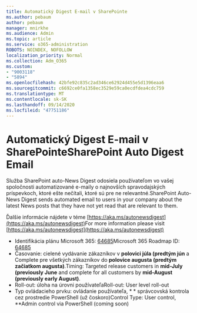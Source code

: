 ```yaml
---
title: Automatický Digest E-mail v SharePointe
ms.author: pebaum
author: pebaum
manager: mnirkhe
ms.audience: Admin
ms.topic: article
ms.service: o365-administration
ROBOTS: NOINDEX, NOFOLLOW
localization_priority: Normal
ms.collection: Adm_O365
ms.custom:
- "9003118"
- "5894"
ms.openlocfilehash: 42bfe92c835c2ad346ce62924d455e5d1396eaa6
ms.sourcegitcommit: c6692ce0fa1358ec3529e59ca0ecdfdea4cdc759
ms.translationtype: MT
ms.contentlocale: sk-SK
ms.lasthandoff: 09/14/2020
ms.locfileid: "47751186"
---
```

# <a name="sharepoint-auto-digest-email"></a><span data-ttu-id="d4be1-102">Automatický Digest E-mail v SharePointe</span><span class="sxs-lookup"><span data-stu-id="d4be1-102">SharePoint Auto Digest Email</span></span>

<span data-ttu-id="d4be1-103">Služba SharePoint auto-News Digest odosiela používateľom vo vašej spoločnosti automatizované e-maily o najnovších spravodajských príspevkoch, ktoré ešte nečítali, ktoré sú pre ne relevantné.</span><span class="sxs-lookup"><span data-stu-id="d4be1-103">SharePoint Auto-News Digest sends automated email to users in your company about the latest News posts that they have not yet read that are relevant to them.</span></span>

<span data-ttu-id="d4be1-104">Ďalšie informácie nájdete v téme [https://aka.ms/autonewsdigest](https://aka.ms/autonewsdigest)</span><span class="sxs-lookup"><span data-stu-id="d4be1-104">For more information please visit [https://aka.ms/autonewsdigest](https://aka.ms/autonewsdigest)</span></span>

- <span data-ttu-id="d4be1-105">Identifikácia plánu Microsoft 365:  [64685](https://www.microsoft.com/microsoft-365/roadmap?filters=&featureid=64685)</span><span class="sxs-lookup"><span data-stu-id="d4be1-105">Microsoft 365 Roadmap ID:  [64685](https://www.microsoft.com/microsoft-365/roadmap?filters=&featureid=64685)</span></span>
- <span data-ttu-id="d4be1-106">Časovanie: cielené vydávanie zákazníkov v  **polovici júla (predtým jún**  a Complete pre všetkých zákazníkov do  **polovice augusta (predtým začiatkom augusta)**.</span><span class="sxs-lookup"><span data-stu-id="d4be1-106">Timing: Targeted release customers in  **mid-July (previously June**  and complete for all customers by  **mid-August (previously early August)**.</span></span>
- <span data-ttu-id="d4be1-107">Roll-out: úloha na úrovni používateľa</span><span class="sxs-lookup"><span data-stu-id="d4be1-107">Roll-out: User level roll-out</span></span>
- <span data-ttu-id="d4be1-108">Typ ovládacieho prvku: ovládanie používateľa, \* \* správcovská kontrola cez prostredie PowerShell (už čoskoro)</span><span class="sxs-lookup"><span data-stu-id="d4be1-108">Control Type: User control,  \*\*Admin control via PowerShell (coming soon)</span></span>

